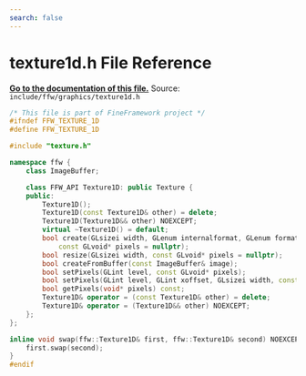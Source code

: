 ```yaml
---
search: false
---
```


# texture1d.h File Reference

**[Go to the documentation of this file.](texture1d_8h.md)**
Source: `include/ffw/graphics/texture1d.h`

    
    
    
    
    
    
    
      
    
    
    
```cpp
/* This file is part of FineFramework project */
#ifndef FFW_TEXTURE_1D
#define FFW_TEXTURE_1D

#include "texture.h"

namespace ffw {
    class ImageBuffer;

    class FFW_API Texture1D: public Texture {
    public:
        Texture1D();
        Texture1D(const Texture1D& other) = delete;
        Texture1D(Texture1D&& other) NOEXCEPT;
        virtual ~Texture1D() = default;
        bool create(GLsizei width, GLenum internalformat, GLenum format, GLenum pixelformat, 
            const GLvoid* pixels = nullptr);
        bool resize(GLsizei width, const GLvoid* pixels = nullptr);
        bool createFromBuffer(const ImageBuffer& image);
        bool setPixels(GLint level, const GLvoid* pixels);
        bool setPixels(GLint level, GLint xoffset, GLsizei width, const GLvoid* pixels);
        bool getPixels(void* pixels) const;
        Texture1D& operator = (const Texture1D& other) = delete;
        Texture1D& operator = (Texture1D&& other) NOEXCEPT;
    };
};

inline void swap(ffw::Texture1D& first, ffw::Texture1D& second) NOEXCEPT {
    first.swap(second);
}
#endif
```


    
  

